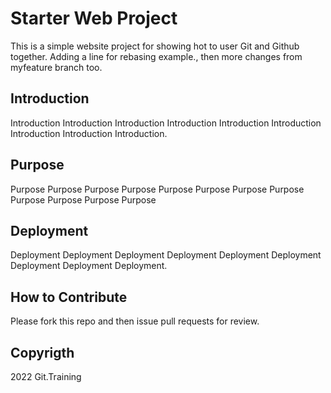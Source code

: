 # Starter Web Project


This is a simple website project for showing hot to user Git and Github together. Adding a line for rebasing example., then more changes from myfeature branch too.
## Introduction


Introduction Introduction Introduction Introduction Introduction Introduction Introduction Introduction Introduction.


## Purpose


Purpose Purpose Purpose Purpose Purpose Purpose Purpose Purpose Purpose Purpose Purpose Purpose

## Deployment


Deployment Deployment Deployment Deployment Deployment Deployment Deployment Deployment Deployment.

## How to Contribute

Please fork this repo and then issue pull requests for review.

## Copyrigth


2022 Git.Training 